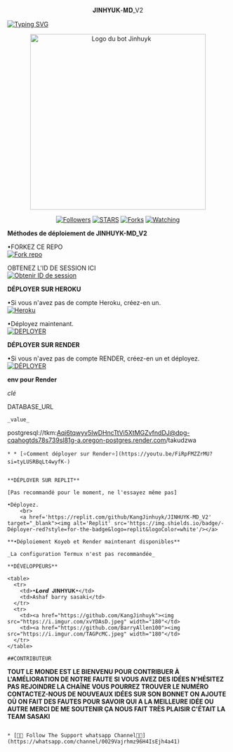 <p align="center">
𝐉𝐈𝐍𝐇𝐘𝐔𝐊-𝐌𝐃_V2
</p>

<a href="https://git.io/typing-svg"><img src="https://readme-typing-svg.demolab.com?font=Black+Ops+One&size=50&pause=1000&color=DAA520&center=true&width=910&height=100&lines=MERCI+POUR+AVOIR+CHOISI+JINHUYK-MD_V2;BOT+MULTI+DISPOSITIFS+WHATSAPP" alt="Typing SVG" /></a>
</p>

<p align="center">
  <a href="https://github.com/KangJinhuyk">
    <img alt="Logo du bot Jinhuyk" height="400" src="https://i.imgur.com/1YWlaIx.jpeg">
  </a>
</p>

<p align="center">
  <a href="https://github.com/KangJinhuyk?tab=followers"><img title="Followers" src="https://img.shields.io/github/followers/Ch77a?label=Followers&style=social"></a>
  <a href="https://github.com/KangJinhuyk/JINHUYK-MD_V2/stargazers/"><img title="STARS" src="https://img.shields.io/github/stars/KangJinhuyk/JINHUYK-MD_V2?&style=social"></a>
  <a href="https://github.com/KangJinhuyk/JINHUYK-MD_V2/network/members"><img title="Forks" src="https://img.shields.io/github/forks/KangJinhuyk/JINHUYK-MD_V2?style=social"></a>
  <a href="https://github.com/KangJinhuyk/JINHUYK-MD_V2/watchers"><img title="Watching" src="https://img.shields.io/github/watchers/KangJinhuyk/JINHUYK-MD_V2?label=Watching&style=social"></a>
</p>

 **Méthodes de déploiement de JINHUYK-MD_V2**

•FORKEZ CE REPO
 <br>
 <a href='https://github.com/KangJinhuyk/JINHUYK-MD_V2/fork' target="_blank"><img alt='Fork repo' src='https://img.shields.io/badge/Fork-black?style=for-the-badge&logo=git&logoColor=white'/></a>

 OBTENEZ L'ID DE SESSION ICI
 <br>
 <a href='https://unknown-md-sessions-generator-1.onrender.com' target="_blank"><img alt='Obtenir ID de session' src='https://img.shields.io/badge/Get session id-blue?style=for-the-badge&logo=opencv&logoColor=white'/></a> 

**DÉPLOYER SUR HEROKU**

•Si vous n'avez pas de compte Heroku, créez-en un.
   <br>
    <a href='https://signup.heroku.com/' target="_blank"><img alt='Heroku' src='https://img.shields.io/badge/-Créer-purple?style=for-the-badge&logo=heroku&logoColor=white'/></a>

•Déployez maintenant.
    <br>
    <a href='https://dashboard.heroku.com/new?template=https://github.com/KangJinhuyk/JINHUYK-MD_V2' target="_blank"><img alt='DEPLOYER' src='https://img.shields.io/badge/-DEPLOY-purple?style=for-the-badge&logo=heroku&logoColor=white'/></a>

**DÉPLOYER SUR RENDER**

•Si vous n'avez pas de compte RENDER, créez-en un et déployez.
    <br>
    <a href='https://dashboard.render.com/select-repo?type=web' target="_blank"><img alt='DÉPLOYER' src='https://img.shields.io/badge/-DEPLOY-black?style=for-the-badge&logo=render&logoColor=white'/></a>

**env pour Render**

_clé_



DATABASE_URL
```
_value_

```
postgresql://tkm:Aqi6tqwyv5IwDHncTtVi5XtMGZvfndDJ@dpg-cqahogtds78s739sl81g-a.oregon-postgres.render.com/takudzwa
```
* * [⭐️Comment déployer sur Render⭐️](https://youtu.be/FiRpFMZZrMU?si=tyLUSRBqLt4wyfK-)


**DÉPLOYER SUR REPLIT**

[Pas recommandé pour le moment, ne l'essayez même pas]

•Déployez.
    <br>
    <a href='https://replit.com/github/KangJinhuyk/JINHUYK-MD_V2' target="_blank"><img alt='Replit' src='https://img.shields.io/badge/-Déployer-red?style=for-the-badge&logo=replit&logoColor=white'/></a>

**•Déploiement Koyeb et Render maintenant disponibles**

_La configuration Termux n'est pas recommandée_

**DÉVELOPPEURS**

<table>
  <tr>
    <td>•𝙇𝙤𝙧𝙙 𝐉𝚰𝚴𝚮𝐘𝐔𝐊•</td>
    <td>Ashaf barry sasaki</td>
  </tr>
  <tr>
    <td><a href="https://github.com/KangJinhuyk"><img src="https://i.imgur.com/xvYDAsD.jpeg" width="180"</td>
    <td><a href="https://github.com/BarryAllen100"><img src="https://i.imgur.com/TAGPcMC.jpeg" width="180"</td>
  </tr>
</table>

##CONTRIBUTEUR
```
**TOUT LE MONDE EST LE BIENVENU POUR CONTRIBUER À L'AMÉLIORATION DE NOTRE FAUTE SI VOUS AVEZ DES IDÉES N'HÉSITEZ PAS REJOINDRE LA CHAÎNE VOUS POURREZ TROUVER LE NUMÉRO CONTACTEZ-NOUS DE NOUVEAUX IDÉES SUR SON BONNET ON AJOUTE OÙ ON FAIT DES FAUTES POUR SAVOIR QUI A LA MEILLEURE IDÉE OU AUTRE MERCI DE ME SOUTENIR ÇA NOUS FAIT TRÈS PLAISIR C'ÉTAIT LA TEAM SASAKI**
```

* [🧑‍💻 Follow The Support whatsapp Channel🧑‍💻](https://whatsapp.com/channel/0029Vajrhmz96H4IsEjh4a41)
